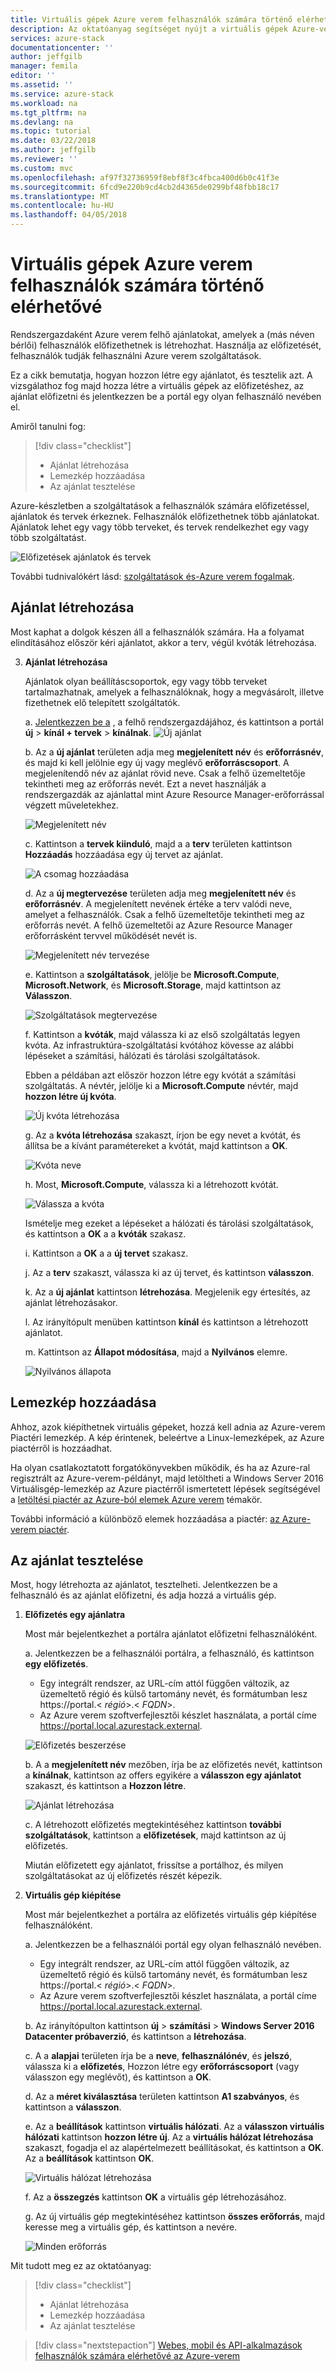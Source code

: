 ```yaml
---
title: Virtuális gépek Azure verem felhasználók számára történő elérhetővé |} Microsoft Docs
description: Az oktatóanyag segítséget nyújt a virtuális gépek Azure-veremben elérhetővé
services: azure-stack
documentationcenter: ''
author: jeffgilb
manager: femila
editor: ''
ms.assetid: ''
ms.service: azure-stack
ms.workload: na
ms.tgt_pltfrm: na
ms.devlang: na
ms.topic: tutorial
ms.date: 03/22/2018
ms.author: jeffgilb
ms.reviewer: ''
ms.custom: mvc
ms.openlocfilehash: af97f32736959f8ebf8f3c4fbca400d6b0c41f3e
ms.sourcegitcommit: 6fcd9e220b9cd4cb2d4365de0299bf48fbb18c17
ms.translationtype: MT
ms.contentlocale: hu-HU
ms.lasthandoff: 04/05/2018
---
```

# <a name="make-virtual-machines-available-to-your-azure-stack-users"></a>Virtuális gépek Azure verem felhasználók számára történő elérhetővé
Rendszergazdaként Azure verem felhő ajánlatokat, amelyek a (más néven bérlői) felhasználók előfizethetnek is létrehozhat. Használja az előfizetését, felhasználók tudják felhasználni Azure verem szolgáltatások.

Ez a cikk bemutatja, hogyan hozzon létre egy ajánlatot, és tesztelik azt. A vizsgálathoz fog majd hozza létre a virtuális gépek az előfizetéshez, az ajánlat előfizetni és jelentkezzen be a portál egy olyan felhasználó nevében el.

Amiről tanulni fog:

> [!div class="checklist"]
> * Ajánlat létrehozása
> * Lemezkép hozzáadása
> * Az ajánlat tesztelése


Azure-készletben a szolgáltatások a felhasználók számára előfizetéssel, ajánlatok és tervek érkeznek. Felhasználók előfizethetnek több ajánlatokat. Ajánlatok lehet egy vagy több terveket, és tervek rendelkezhet egy vagy több szolgáltatást.

![Előfizetések ajánlatok és tervek](media/azure-stack-key-features/image4.png)

További tudnivalókért lásd: [szolgáltatások és-Azure verem fogalmak](azure-stack-key-features.md).

## <a name="create-an-offer"></a>Ajánlat létrehozása

Most kaphat a dolgok készen áll a felhasználók számára. Ha a folyamat elindításához először kéri ajánlatot, akkor a terv, végül kvóták létrehozása.

3. **Ajánlat létrehozása**

   Ajánlatok olyan beállításcsoportok, egy vagy több terveket tartalmazhatnak, amelyek a felhasználóknak, hogy a megvásárolt, illetve fizethetnek elő telepített szolgáltatók.

   a. [Jelentkezzen be a](azure-stack-connect-azure-stack.md) , a felhő rendszergazdájához, és kattintson a portál **új** > **kínál + tervek** > **kínálnak**.
   ![Új ajánlat](media/azure-stack-tutorial-tenant-vm/image01.png)

   b. Az a **új ajánlat** területen adja meg **megjelenített név** és **erőforrásnév**, és majd ki kell jelölnie egy új vagy meglévő **erőforráscsoport**. A megjelenítendő név az ajánlat rövid neve. Csak a felhő üzemeltetője tekintheti meg az erőforrás nevét. Ezt a nevet használják a rendszergazdák az ajánlattal mint Azure Resource Manager-erőforrással végzett műveletekhez.

   ![Megjelenített név](media/azure-stack-tutorial-tenant-vm/image02.png)

   c. Kattintson a **tervek kiinduló**, majd a a **terv** területen kattintson **Hozzáadás** hozzáadása egy új tervet az ajánlat.

   ![A csomag hozzáadása](media/azure-stack-tutorial-tenant-vm/image03.png)

   d. Az a **új megtervezése** területen adja meg **megjelenített név** és **erőforrásnév**. A megjelenített nevének értéke a terv valódi neve, amelyet a felhasználók. Csak a felhő üzemeltetője tekintheti meg az erőforrás nevét. A felhő üzemeltetői az Azure Resource Manager erőforrásként tervvel működését nevét is.

   ![Megjelenített név tervezése](media/azure-stack-tutorial-tenant-vm/image04.png)

   e. Kattintson a **szolgáltatások**, jelölje be **Microsoft.Compute**, **Microsoft.Network**, és **Microsoft.Storage**, majd kattintson az **Válasszon**.

   ![Szolgáltatások megtervezése](media/azure-stack-tutorial-tenant-vm/image05.png)

   f. Kattintson a **kvóták**, majd válassza ki az első szolgáltatás legyen kvóta. Az infrastruktúra-szolgáltatási kvótához kövesse az alábbi lépéseket a számítási, hálózati és tárolási szolgáltatások.

   Ebben a példában azt először hozzon létre egy kvótát a számítási szolgáltatás. A névtér, jelölje ki a **Microsoft.Compute** névtér, majd **hozzon létre új kvóta**.
   
   ![Új kvóta létrehozása](media/azure-stack-tutorial-tenant-vm/image06.png)

   g. Az a **kvóta létrehozása** szakaszt, írjon be egy nevet a kvótát, és állítsa be a kívánt paramétereket a kvótát, majd kattintson a **OK**.

   ![Kvóta neve](media/azure-stack-tutorial-tenant-vm/image07.png)

   h. Most, **Microsoft.Compute**, válassza ki a létrehozott kvótát.

   ![Válassza a kvóta](media/azure-stack-tutorial-tenant-vm/image08.png)

   Ismételje meg ezeket a lépéseket a hálózati és tárolási szolgáltatások, és kattintson a **OK** a a **kvóták** szakasz.

   i. Kattintson a **OK** a a **új tervet** szakasz.

   j. Az a **terv** szakaszt, válassza ki az új tervet, és kattintson **válasszon**.

   k. Az a **új ajánlat** kattintson **létrehozása**. Megjelenik egy értesítés, az ajánlat létrehozásakor.

   l. Az irányítópult menüben kattintson **kínál** és kattintson a létrehozott ajánlatot.

   m. Kattintson az **Állapot módosítása**, majd a **Nyilvános** elemre.

   ![Nyilvános állapota](media/azure-stack-tutorial-tenant-vm/image09.png)

## <a name="add-an-image"></a>Lemezkép hozzáadása

Ahhoz, azok kiépíthetnek virtuális gépeket, hozzá kell adnia az Azure-verem Piactéri lemezkép. A kép érintenek, beleértve a Linux-lemezképek, az Azure piactérről is hozzáadhat.

Ha olyan csatlakoztatott forgatókönyvekben működik, és ha az Azure-ral regisztrált az Azure-verem-példányt, majd letöltheti a Windows Server 2016 Virtuálisgép-lemezkép az Azure piactérről ismertetett lépések segítségével a [letöltési piactér az Azure-ból elemek Azure verem](azure-stack-download-azure-marketplace-item.md) témakör.

További információ a különböző elemek hozzáadása a piactér: [az Azure-verem piactér](azure-stack-marketplace.md).

## <a name="test-the-offer"></a>Az ajánlat tesztelése

Most, hogy létrehozta az ajánlatot, tesztelheti. Jelentkezzen be a felhasználó és az ajánlat előfizetni, és adja hozzá a virtuális gép.

1. **Előfizetés egy ajánlatra**

   Most már bejelentkezhet a portálra ajánlatot előfizetni felhasználóként.

   a. Jelentkezzen be a felhasználói portálra, a felhasználó, és kattintson **egy előfizetés**.
   - Egy integrált rendszer, az URL-cím attól függően változik, az üzemeltető régió és külső tartomány nevét, és formátumban lesz https://portal.&lt; *régió*&gt;.&lt; *FQDN*&gt;.
   - Az Azure verem szoftverfejlesztői készlet használata, a portál címe https://portal.local.azurestack.external.

   ![Előfizetés beszerzése](media/azure-stack-subscribe-plan-provision-vm/image01.png)

   b. A a **megjelenített név** mezőben, írja be az előfizetés nevét, kattintson a **kínálnak**, kattintson az offers egyikére a **válasszon egy ajánlatot** szakaszt, és kattintson a  **Hozzon létre**.

   ![Ajánlat létrehozása](media/azure-stack-subscribe-plan-provision-vm/image02.png)

   c. A létrehozott előfizetés megtekintéséhez kattintson **további szolgáltatások**, kattintson a **előfizetések**, majd kattintson az új előfizetés.  

   Miután előfizetett egy ajánlatot, frissítse a portálhoz, és milyen szolgáltatásokat az új előfizetés részét képezik.

2. **Virtuális gép kiépítése**

   Most már bejelentkezhet a portálra az előfizetés virtuális gép kiépítése felhasználóként. 

   a. Jelentkezzen be a felhasználói portál egy olyan felhasználó nevében.
      - Egy integrált rendszer, az URL-cím attól függően változik, az üzemeltető régió és külső tartomány nevét, és formátumban lesz https://portal.&lt; *régió*&gt;.&lt; *FQDN*&gt;.
   - Az Azure verem szoftverfejlesztői készlet használata, a portál címe https://portal.local.azurestack.external.

   b.  Az irányítópulton kattintson **új** > **számítási** > **Windows Server 2016 Datacenter próbaverzió**, és kattintson a **létrehozása**.

   c. A a **alapjai** területen írja be a **neve**, **felhasználónév**, és **jelszó**, válassza ki a **előfizetés**, Hozzon létre egy **erőforráscsoport** (vagy válasszon egy meglévőt), és kattintson a **OK**.

   d. Az a **méret kiválasztása** területen kattintson **A1 szabványos**, és kattintson a **válasszon**.  

   e. Az a **beállítások** kattintson **virtuális hálózati**. Az a **válasszon virtuális hálózati** kattintson **hozzon létre új**. Az a **virtuális hálózat létrehozása** szakaszt, fogadja el az alapértelmezett beállításokat, és kattintson a **OK**. Az a **beállítások** kattintson **OK**.

   ![Virtuális hálózat létrehozása](media/azure-stack-provision-vm/image04.png)

   f. Az a **összegzés** kattintson **OK** a virtuális gép létrehozásához.  

   g. Az új virtuális gép megtekintéséhez kattintson **összes erőforrás**, majd keresse meg a virtuális gép, és kattintson a nevére.

    ![Minden erőforrás](media/azure-stack-provision-vm/image06.png)

Mit tudott meg ez az oktatóanyag:

> [!div class="checklist"]
> * Ajánlat létrehozása
> * Lemezkép hozzáadása
> * Az ajánlat tesztelése

> [!div class="nextstepaction"]
> [Webes, mobil és API-alkalmazások felhasználók számára elérhetővé az Azure-verem](azure-stack-tutorial-app-service.md)